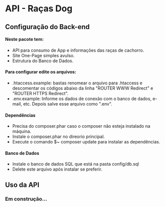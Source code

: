 # API - Raças Dog

## Configuração do Back-end

#### Neste pacote tem:

- API para consumo de App e informações das raças de cachorro.
- Site One-Page simples avulso.
- Estrutura do Banco de Dados.

#### Para configurar edite os arquivos:

- .htaccess.example: bastas renomear o arquivo para .htaccess e descomentar os códigos abaixo da linha "ROUTER WWW Redirect" e "ROUTER HTTPS Redirect".
- .env.example: Informe os dados de conexão com o banco de dados, e-mail, etc. Depois salve esse arquivo como ".env".

#### Dependências

- Precisa do composer.phar caso o composer não esteja instalado na máquina.
- Instale o composer.phar no direorio principal.
- Execute o comando $~ composer update para instalar as dependências.

#### Banco de Dados

- Instale o banco de dados SQL que está na pasta config/db.sql
- Delete este arquivo após instalar se preferir.

## Uso da API

### Em construção...